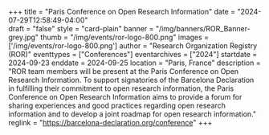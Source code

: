 +++
title = "Paris Conference on Open Research Information" 
date = "2024-07-29T12:58:49-04:00"  
draft = "false" 
style = "card-plain" 
banner = "/img/banners/ROR_Banner-grey.jpg" 
thumb = "/img/events/ror-logo-800.png" 
images = ['/img/events/ror-logo-800.png']
author = "Research Organization Registry (ROR)" 
eventtypes = ["Conferences"]
eventarchives = ["2024"]
startdate = 2024-09-23
enddate = 2024-09-25
location = "Paris, France"
description = "ROR team members will be present at the Paris Conference on Open Research Information. To support signatories of the Barcelona Declaration in fulfilling their commitment to open research information, the Paris Conference on Open Research Information aims to provide a forum for sharing experiences and good practices regarding open research information and to develop a joint roadmap for open research information."
reglink = "https://barcelona-declaration.org/conference"
+++


<!-- Post-event content template

## Materials 

- [Slides from event]()

<iframe src=""></iframe>

---

## Recording 

{{< youtube id="XXX" >}}

--- 

--> 

